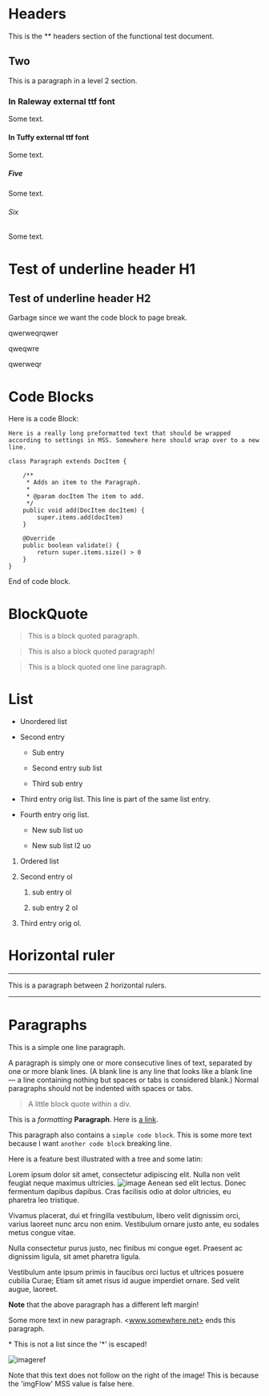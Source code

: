 <!--
    This is a comment!

    @PDFTitle("Test of PDFBox PDF generating")
    @PDFSubject("PDF generation")
    @PDFKeywords("Test inline")
    @PDFVersion(1.0)
    @PDFAuthor("Tommy Svensson")
    @PDFCopyright("Copyright (C) 2012 Natusoft AB")
    @PDFTitlePageImage("tommy.jpg:260.0:400.0")

-->
# Headers

This is the ** headers section of the functional test document.

## Two

This is a paragraph in a level 2 section.

### In Raleway external ttf font

Some text.

#### In Tuffy external ttf font

Some text.

##### Five

Some text.

###### Six

Some text.

Test of underline header H1
===========================

Test of underline header H2
---------------------------

Garbage since we want the code block to page break.

qwerweqrqwer

qweqwre

qwerweqr

# Code Blocks

Here is a code Block:

    Here is a really long preformatted text that should be wrapped according to settings in MSS. Somewhere here should wrap over to a new line.

    class Paragraph extends DocItem {

        /**
         * Adds an item to the Paragraph.
         *
         * @param docItem The item to add.
         */
        public void add(DocItem docItem) {
            super.items.add(docItem)
        }

        @Override
        public boolean validate() {
            return super.items.size() > 0
        }
    }

End of code block.

# BlockQuote

> This is
> a block
> quoted paragraph.

> This is also
  a block quoted
  paragraph!

> This is a block quoted one line paragraph.

# List

* Unordered list

* Second entry

   * Sub entry

   * Second entry sub list

   * Third sub entry

* Third entry orig list.
  This line is part of the same list entry.

* Fourth entry orig list.

  * New sub list uo

  * New sub list l2 uo

1. Ordered list

1. Second entry ol

   1. sub entry ol

   1. sub entry 2 ol

1. Third entry orig ol.

# Horizontal ruler

---

This is a paragraph between 2 horizontal rulers.

---

# Paragraphs

This is a simple one line paragraph.

<div class="qaz">

A paragraph is simply one or more consecutive lines of text, separated by one or more blank lines.
(A blank line is any line that looks like a blank line — a line containing nothing but spaces or
tabs is considered blank.) Normal paragraphs should not be indented with spaces or tabs.

> A little block quote within a div.

</div>

This is a _formatting_ __Paragraph__. Here is [a link](http://to.somewhere.net/).

This paragraph
also contains a `simple code block`. This is some more text because I want `another code block` breaking line.

Here is a feature best illustrated with a tree and some latin:

<div class="rat">

Lorem ipsum dolor sit amet,
consectetur adipiscing elit. Nulla non velit feugiat neque maximus ultricies.
![image](http://download.natusoft.se/Images/test.png)
Aenean sed elit lectus. Donec fermentum dapibus dapibus.
Cras facilisis odio at dolor ultricies, eu pharetra leo tristique.

Vivamus placerat, dui et fringilla vestibulum, libero velit dignissim
orci, varius laoreet nunc arcu non enim. Vestibulum ornare justo ante, eu sodales metus congue vitae.

Nulla consectetur purus justo, nec
finibus mi congue eget. Praesent ac dignissim ligula, sit amet pharetra ligula.

Vestibulum ante ipsum primis in faucibus orci luctus et ultrices posuere cubilia Curae; Etiam sit amet risus id augue
imperdiet ornare. Sed velit augue, laoreet.

</div>

__Note__ that the above paragraph has a different left margin!

Some more text in new paragraph. <www.somewhere.net> ends this paragraph.

\* This is not a list since the \'\*\' is escaped!

![imageref]

Note that this text does not follow on the right of the image! This is because the 'imgFlow' MSS value is false here.

[imageref]: https://raw.githubusercontent.com/dcurtis/markdown-mark/master/png/32x20-solid.png

<!--

-->
